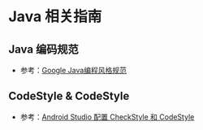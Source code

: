 # Java 相关指南

## Java 编码规范

- 参考：[Google Java编程风格规范](https://jervyshi.gitbooks.io/google-java-styleguide-zh/content/)

## CodeStyle & CodeStyle

- 参考：[Android Studio 配置 CheckStyle 和 CodeStyle](https://djlinkiot.github.io/2016/11/26/android-studio-code-style-check-style/)
